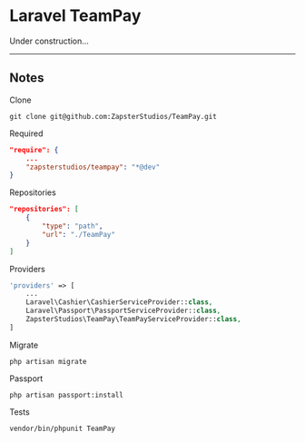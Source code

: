 # Laravel TeamPay
Under construction...

---

## Notes
Clone
```
git clone git@github.com:ZapsterStudios/TeamPay.git
```

Required
```json
"require": {
    ...
    "zapsterstudios/teampay": "*@dev"
}
```

Repositories
```json
"repositories": [
    {
        "type": "path",
        "url": "./TeamPay"
    }
]
```

Providers
```php
'providers' => [
    ...
    Laravel\Cashier\CashierServiceProvider::class,
    Laravel\Passport\PassportServiceProvider::class,
    ZapsterStudios\TeamPay\TeamPayServiceProvider::class,
]
```

Migrate
```
php artisan migrate
```

Passport
```
php artisan passport:install
```

Tests
```
vendor/bin/phpunit TeamPay
```